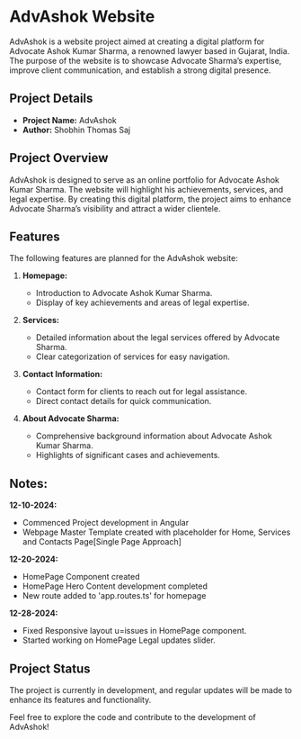 
# AdvAshok Website

AdvAshok is a website project aimed at creating a digital platform for Advocate Ashok Kumar Sharma, a renowned lawyer based in Gujarat, India. The purpose of the website is to showcase Advocate Sharma’s expertise, improve client communication, and establish a strong digital presence.

## Project Details

- **Project Name:** AdvAshok
- **Author:** Shobhin Thomas Saj

## Project Overview

AdvAshok is designed to serve as an online portfolio for Advocate Ashok Kumar Sharma. The website will highlight his achievements, services, and legal expertise. By creating this digital platform, the project aims to enhance Advocate Sharma’s visibility and attract a wider clientele.

## Features

The following features are planned for the AdvAshok website:

1. **Homepage:**
   - Introduction to Advocate Ashok Kumar Sharma.
   - Display of key achievements and areas of legal expertise.

2. **Services:**
   - Detailed information about the legal services offered by Advocate Sharma.
   - Clear categorization of services for easy navigation.

3. **Contact Information:**
   - Contact form for clients to reach out for legal assistance.
   - Direct contact details for quick communication.

4. **About Advocate Sharma:**
   - Comprehensive background information about Advocate Ashok Kumar Sharma.
   - Highlights of significant cases and achievements.

## Notes:

 **12-10-2024:**
 - Commenced Project development in Angular
 - Webpage Master Template created with placeholder for Home, Services and Contacts Page[Single Page Approach]

 **12-20-2024:**
 - HomePage Component created
 - HomePage Hero Content development completed
 - New route added to 'app.routes.ts' for homepage
 
 **12-28-2024:**
 - Fixed Responsive layout u=issues in HomePage component.
 - Started working on HomePage Legal updates slider.
 
## Project Status 
The project is currently in development, and regular updates will be made to enhance its features and functionality.

Feel free to explore the code and contribute to the development of AdvAshok!

